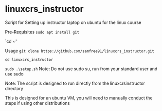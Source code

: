 # linuxcrs_instructor
Script for Setting up instructor laptop on ubuntu for the linux course

Pre-Requisites `sudo apt install git`

`cd ~'

Usage `git clone https://github.com/samfree91/linuxcrs_instructor.git`

`cd linuxcrs_instructor`

`sudo .\setup.sh` Note: Do not use sudo su, run from your standard user and use sudo

Note: The script is designed to run directly from the linuxcrsinstructor directory

This is designed for an ubuntu VM, you will need to manually conduct the steps if using other distributions
